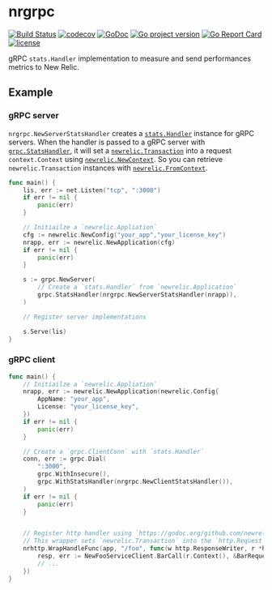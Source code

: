 # nrgrpc
[![Build Status](https://travis-ci.com/izumin5210/nrgrpc.svg?branch=master)](https://travis-ci.com/izumin5210/nrgrpc)
[![codecov](https://codecov.io/gh/izumin5210/nrgrpc/branch/master/graph/badge.svg)](https://codecov.io/gh/izumin5210/nrgrpc)
[![GoDoc](https://godoc.org/github.com/izumin5210/nrgrpc?status.svg)](https://godoc.org/github.com/izumin5210/nrgrpc)
[![Go project version](https://badge.fury.io/go/github.com%2Fizumin5210%2Fnrgrpc.svg)](https://badge.fury.io/go/github.com%2Fizumin5210%2Fnrgrpc)
[![Go Report Card](https://goreportcard.com/badge/github.com/izumin5210/nrgrpc)](https://goreportcard.com/report/github.com/izumin5210/nrgrpc)
[![license](https://img.shields.io/github/license/izumin5210/nrgrpc.svg)](./LICENSE)

gRPC `stats.Handler` implementation to measure and send performances metrics to New Relic.

## Example
### gRPC server

`nrgrpc.NewServerStatsHandler` creates a [`stats.Handler`](https://godoc.org/google.golang.org/grpc/stats#Handler) instance for gRPC servers.
When the handler is passed to a gRPC server with [`grpc.StatsHandler`](https://godoc.org/google.golang.org/grpc#StatsHandler),
it will set a [`newrelic.Transaction`](https://godoc.org/github.com/newrelic/go-agent#Transaction) into a request `context.Context` using [`newrelic.NewContext`](https://godoc.org/github.com/newrelic/go-agent#NewContext).
So you can retrieve `newrelic.Transaction` instances with [`newrelic.FromContext`](https://godoc.org/github.com/newrelic/go-agent#FromContext).

```go
func main() {
	lis, err := net.Listen("tcp", ":3000")
	if err != nil {
		panic(err)
	}

	// Initiailze a `newrelic.Appliation`
	cfg := newrelic.NewConfig("your_app","your_license_key")
	nrapp, err := newrelic.NewApplication(cfg)
	if err != nil {
		panic(err)
	}

	s := grpc.NewServer(
		// Create a `stats.Handler` from `newrelic.Application`
		grpc.StatsHandler(nrgrpc.NewServerStatsHandler(nrapp)),
	)

	// Register server implementations

	s.Serve(lis)
}
```

### gRPC client

```go
func main() {
	// Initiailze a `newrelic.Appliation`
	nrapp, err := newrelic.NewApplication(newrelic.Config{
		AppName: "your_app",
		License: "your_license_key",
	})
	if err != nil {
		panic(err)
	}

	// Create a `grpc.ClientConn` with `stats.Handler`
	conn, err := grpc.Dial(
		":3000",
		grpc.WithInsecure(),
		grpc.WithStatsHandler(nrgrpc.NewClientStatsHandler()),
	)
	if err != nil {
		panic(err)
	}


	// Register http handler using `https://godoc.org/github.com/newrelic/go-agent.WrapHandleFunc`.
	// This wrapper sets `newrelic.Transaction` into the `http.Request`'s context.
	nrhttp.WrapHandleFunc(app, "/foo", func(w http.ResponseWriter, r *http.Request) {
		resp, err := NewFooServiceClient.BarCall(r.Context(), &BarRequest{})
		// ...
	})
}
```
